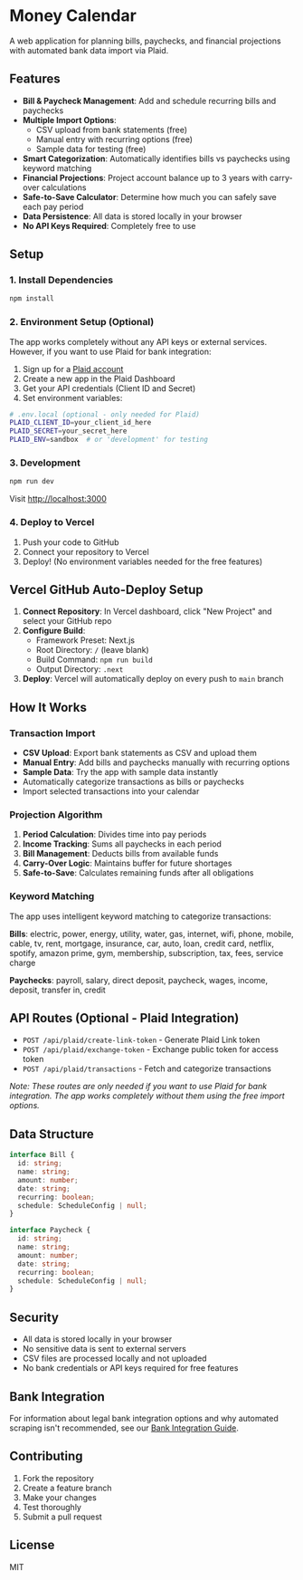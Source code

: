 # Money Calendar

A web application for planning bills, paychecks, and financial projections with automated bank data import via Plaid.

## Features

- **Bill & Paycheck Management**: Add and schedule recurring bills and paychecks
- **Multiple Import Options**: 
  - CSV upload from bank statements (free)
  - Manual entry with recurring options (free)
  - Sample data for testing (free)
- **Smart Categorization**: Automatically identifies bills vs paychecks using keyword matching
- **Financial Projections**: Project account balance up to 3 years with carry-over calculations
- **Safe-to-Save Calculator**: Determine how much you can safely save each pay period
- **Data Persistence**: All data is stored locally in your browser
- **No API Keys Required**: Completely free to use

## Setup

### 1. Install Dependencies

```bash
npm install
```

### 2. Environment Setup (Optional)

The app works completely without any API keys or external services. However, if you want to use Plaid for bank integration:

1. Sign up for a [Plaid account](https://dashboard.plaid.com/signup)
2. Create a new app in the Plaid Dashboard
3. Get your API credentials (Client ID and Secret)
4. Set environment variables:

```bash
# .env.local (optional - only needed for Plaid)
PLAID_CLIENT_ID=your_client_id_here
PLAID_SECRET=your_secret_here
PLAID_ENV=sandbox  # or 'development' for testing
```

### 3. Development

```bash
npm run dev
```

Visit [http://localhost:3000](http://localhost:3000)

### 4. Deploy to Vercel

1. Push your code to GitHub
2. Connect your repository to Vercel
3. Deploy! (No environment variables needed for the free features)

## Vercel GitHub Auto-Deploy Setup

1. **Connect Repository**: In Vercel dashboard, click "New Project" and select your GitHub repo
2. **Configure Build**: 
   - Framework Preset: Next.js
   - Root Directory: `/` (leave blank)
   - Build Command: `npm run build`
   - Output Directory: `.next`
3. **Deploy**: Vercel will automatically deploy on every push to `main` branch

## How It Works

### Transaction Import
- **CSV Upload**: Export bank statements as CSV and upload them
- **Manual Entry**: Add bills and paychecks manually with recurring options
- **Sample Data**: Try the app with sample data instantly
- Automatically categorize transactions as bills or paychecks
- Import selected transactions into your calendar

### Projection Algorithm
1. **Period Calculation**: Divides time into pay periods
2. **Income Tracking**: Sums all paychecks in each period
3. **Bill Management**: Deducts bills from available funds
4. **Carry-Over Logic**: Maintains buffer for future shortages
5. **Safe-to-Save**: Calculates remaining funds after all obligations

### Keyword Matching
The app uses intelligent keyword matching to categorize transactions:

**Bills**: electric, power, energy, utility, water, gas, internet, wifi, phone, mobile, cable, tv, rent, mortgage, insurance, car, auto, loan, credit card, netflix, spotify, amazon prime, gym, membership, subscription, tax, fees, service charge

**Paychecks**: payroll, salary, direct deposit, paycheck, wages, income, deposit, transfer in, credit

## API Routes (Optional - Plaid Integration)

- `POST /api/plaid/create-link-token` - Generate Plaid Link token
- `POST /api/plaid/exchange-token` - Exchange public token for access token
- `POST /api/plaid/transactions` - Fetch and categorize transactions

*Note: These routes are only needed if you want to use Plaid for bank integration. The app works completely without them using the free import options.*

## Data Structure

```typescript
interface Bill {
  id: string;
  name: string;
  amount: number;
  date: string;
  recurring: boolean;
  schedule: ScheduleConfig | null;
}

interface Paycheck {
  id: string;
  name: string;
  amount: number;
  date: string;
  recurring: boolean;
  schedule: ScheduleConfig | null;
}
```

## Security

- All data is stored locally in your browser
- No sensitive data is sent to external servers
- CSV files are processed locally and not uploaded
- No bank credentials or API keys required for free features

## Bank Integration

For information about legal bank integration options and why automated scraping isn't recommended, see our [Bank Integration Guide](docs/bank-integration-guide.md).

## Contributing

1. Fork the repository
2. Create a feature branch
3. Make your changes
4. Test thoroughly
5. Submit a pull request

## License

MIT
